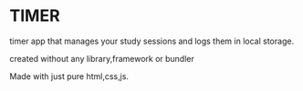 # TIMER
timer app that manages your study sessions and logs them in local storage.

created without any library,framework or bundler 

Made with just pure html,css,js. 
